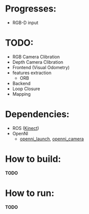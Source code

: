 
# Progresses:
- RGB-D input

# TODO:
- RGB Camera Clibration
- Depth Camera Clibration
- Frontend (Visual Odometry)
- features extraction
   - ORB
- Backend
- Loop Closure
- Mapping

# Dependencies:
- ROS ([Kinect](http://wiki.ros.org/kinetic#Installation))
- OpenNI
   - [openni_launch](http://wiki.ros.org/openni_launch), [openni_camera](http://wiki.ros.org/openni_camera) 

# How to build:
**TODO**

# How to run:
**TODO**
